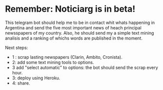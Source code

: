 # Remember: Noticiarg  is in beta!

This telegram bot should help me to be in contact whit whats happening in Argentina and send the five most important news of heach principal newsspapers of my country. Also, he should send my a simple text mining analisis and a ranking of whichs words are published in the moment.

Next steps:
 - 1 : scrap lasting newspapers (Clarin, Ambito, Cronista).
 - 2:  add some text mining tools to options.
 - 3   add "select automatic" to options: the bot should send the scrap every hour.
 - 3:  deploy using Heroku.
 - 4:  share.
